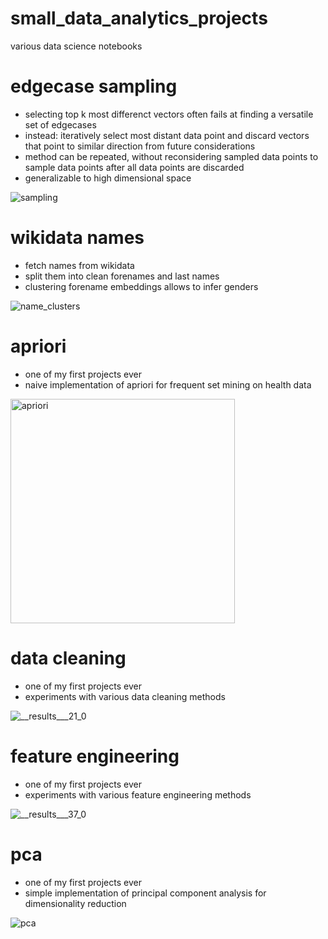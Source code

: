 # small_data_analytics_projects
various data science notebooks 


# edgecase sampling
- selecting top k most differenct vectors often fails at finding a versatile set of edgecases
- instead: iteratively select most distant data point and discard vectors that point to similar direction from future considerations
- method can be repeated, without reconsidering sampled data points to sample data points after all data points are discarded
- generalizable to high dimensional space

 ![sampling](https://github.com/MilanKalkenings/small_data_analytics_projects/assets/70267800/a662507a-7297-4faf-892c-3f43db3f2cfb)


# wikidata names
- fetch names from wikidata
- split them into clean forenames and last names
- clustering forename embeddings allows to infer genders

![name_clusters](https://github.com/MilanKalkenings/small_data_analytics_projects/assets/70267800/6bac44a6-42d0-4d74-bddb-71c068d650ef)



# apriori
- one of my first projects ever 
- naive implementation of apriori for frequent set mining on health data

<img width="359" alt="apriori" src="https://github.com/MilanKalkenings/small_data_analytics_projects/assets/70267800/e25186f6-b721-4a3c-8783-29ed0013db0c">

# data cleaning
- one of my first projects ever
- experiments with various data cleaning methods 

![__results___21_0](https://github.com/MilanKalkenings/small_data_analytics_projects/assets/70267800/2c4f0a65-9502-44b9-975d-97f1a6218099)

# feature engineering
- one of my first projects ever 
- experiments with various feature engineering methods 

![__results___37_0](https://github.com/MilanKalkenings/small_data_analytics_projects/assets/70267800/fe5443b9-5d33-4a61-9c3a-0b95afc4a8b3)

# pca
- one of my first projects ever
- simple implementation of principal component analysis for dimensionality reduction

![pca](https://github.com/MilanKalkenings/small_data_analytics_projects/assets/70267800/5021b150-e06b-4c93-af76-f68016b2739f)
